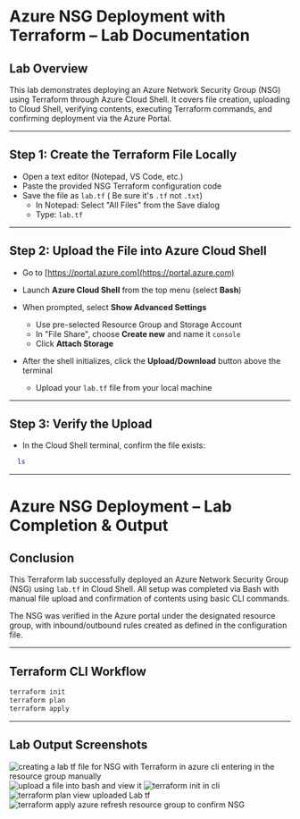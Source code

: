# Azure NSG Deployment with Terraform – Lab Documentation

## Lab Overview
This lab demonstrates deploying an Azure Network Security Group (NSG) using Terraform through Azure Cloud Shell. It covers file creation, uploading to Cloud Shell, verifying contents, executing Terraform commands, and confirming deployment via the Azure Portal.

---

## Step 1: Create the Terraform File Locally

- Open a text editor (Notepad, VS Code, etc.)
- Paste the provided NSG Terraform configuration code
- Save the file as `lab.tf` ( Be sure it's `.tf` not `.txt`)
  - In Notepad: Select "All Files" from the Save dialog
  - Type: `lab.tf`

---

## Step 2: Upload the File into Azure Cloud Shell

- Go to [https://portal.azure.com](https://portal.azure.com)
- Launch **Azure Cloud Shell** from the top menu (select **Bash**)
- When prompted, select **Show Advanced Settings**
  - Use pre-selected Resource Group and Storage Account
  - In "File Share", choose **Create new** and name it `console`
  - Click **Attach Storage**

- After the shell initializes, click the **Upload/Download** button above the terminal
  - Upload your `lab.tf` file from your local machine

---

## Step 3: Verify the Upload

- In the Cloud Shell terminal, confirm the file exists:
```bash
  ls
```

---

# Azure NSG Deployment – Lab Completion & Output

##  Conclusion

This Terraform lab successfully deployed an Azure Network Security Group (NSG) using `lab.tf` in Cloud Shell. All setup was completed via Bash with manual file upload and confirmation of contents using basic CLI commands.

The NSG was verified in the Azure portal under the designated resource group, with inbound/outbound rules created as defined in the configuration file.

---

## Terraform CLI Workflow

```bash
terraform init
terraform plan
terraform apply
```

--- 

## Lab Output Screenshots

![creating a lab tf file for NSG with Terraform in azure cli entering in the resource group manually](https://github.com/user-attachments/assets/55f2673f-f12a-464d-ad53-9baa13e5f49b)
![upload a file into bash and view it](https://github.com/user-attachments/assets/cbda7d24-0197-43bf-9060-45f158ed76a9)
![terraform init in cli](https://github.com/user-attachments/assets/04cfe555-e350-4855-b7ba-c20caf4ff43d)
![terraform plan view uploaded Lab tf](https://github.com/user-attachments/assets/7e60f44d-6347-4463-ac28-0be1840ffe75)
![terraform apply azure refresh resource group to confirm NSG](https://github.com/user-attachments/assets/ffc3c194-9630-45da-9137-cc8e3bbbd2f2)

